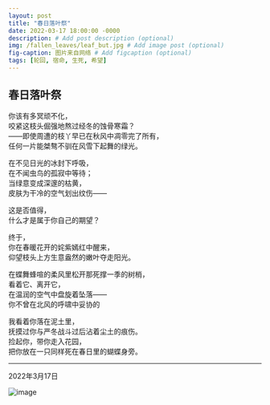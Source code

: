 ```yaml
---
layout: post
title: "春日落叶祭"
date: 2022-03-17 18:00:00 -0000
description: # Add post description (optional)
img: /fallen_leaves/leaf_but.jpg # Add image post (optional)
fig-caption: 图片来自网络 # Add figcaption (optional)
tags: [轮回, 宿命, 生死, 希望]
---
```



## 春日落叶祭


你该有多冥顽不化，<br>
咬紧这枝头倔强地熬过经冬的蚀骨寒霜？<br>
——即使周遭的枝丫早已在秋风中凋零完了所有，<br>
任何一片能桀骜不驯在风雪下起舞的绿光。


在不见日光的冰封下呼吸，<br>
在不闻虫鸟的孤寂中等待；<br>
当绿意变成深邃的枯黄，<br>
皮肤为干冷的空气划出纹伤——


这是否值得，<br>
什么才是属于你自己的期望？


终于，<br>
你在春暖花开的姹紫嫣红中醒来，<br>
仰望枝头上方生意盎然的嫩叶夺走阳光。


在蝶舞蜂喧的柔风里松开那死撑一季的树梢，<br>
看着它、离开它，<br>
在温润的空气中盘旋着坠落——<br>
你不曾在北风的呼啸中妥协的


我看着你落在泥土里，<br>
抚摸过你与严冬战斗过后沾着尘土的痕伤。<br>
捡起你，带你走入花园，<br>
把你放在一只同样死在春日里的蝴蝶身旁。

---
2022年3月17日

![image](https://user-images.githubusercontent.com/5159030/158731372-3d7a6e79-26a0-4534-a1c5-e68b86a7d8c2.png)





